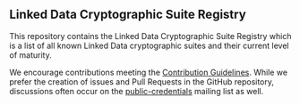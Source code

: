 ## Linked Data Cryptographic Suite Registry

This repository contains the Linked Data Cryptographic Suite Registry
which is a list of all known Linked Data cryptographic suites and their
current level of maturity.

We encourage contributions meeting the [Contribution
Guidelines](CONTRIBUTING.md).  While we prefer the creation of issues
and Pull Requests in the GitHub repository, discussions often occur
on the
[public-credentials](http://lists.w3.org/Archives/Public/public-credentials/)
mailing list as well.
